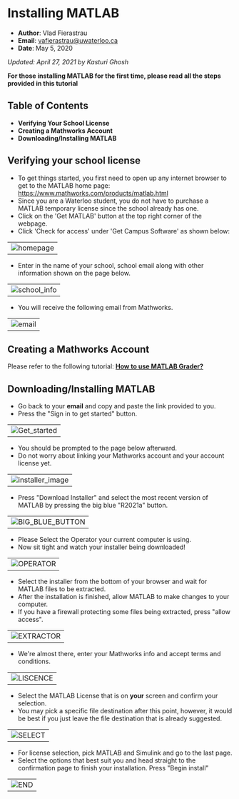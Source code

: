 # Installing MATLAB
* **Author**: Vlad Fierastrau
* **Email**: vafierastrau@uwaterloo.ca 
* **Date**: May 5, 2020  

*Updated: April 27, 2021 by Kasturi Ghosh*

**For those installing MATLAB for the first time, please read all the steps provided in this tutorial**

## Table of Contents  

* **Verifying Your School License**
* **Creating a Mathworks Account**
* **Downloading/Installing MATLAB** 

## Verifying your school license
* To get things started, you first need to open up any internet browser to get to the MATLAB home page: https://www.mathworks.com/products/matlab.html 
* Since you are a Waterloo student, you do not have to purchase a MATLAB temporary license since the school already has one. 
* Click on the 'Get MATLAB' button at the top right corner of the webpage.
* Click 'Check for access' under 'Get Campus Software' as shown below:

||
|:--:|
|![homepage](img/Download_for_MATLAB_new.png)|

* Enter in the name of your school, school email along with other information shown on the page below.

||
|:--:|
|![school_info](img/ENTER_INFO_FOR_MATLAB.png)|

* You will receive the following email from Mathworks. 

||
|:--:|
|![email](img/CLICK_THE_LINK.PNG)|

## Creating a Mathworks Account 
Please refer to the following tutorial: [**How to use MATLAB Grader?**](https://github.com/chulminy/AE_ENVE_GEOE_121/tree/master/doc/matlab_grader)

## Downloading/Installing MATLAB
* Go back to your **email** and copy and paste the link provided to you. 
* Press the "Sign in to get started" button.

||
|:--:|
|![Get_started](img/CREATE_MATHWORKS_ACCOUNT.png)|

* You should be prompted to the page below afterward.
* Do not worry about linking your Mathworks account and your account license yet.

||
|:--:|
|![installer_image](img/DOWNLOAD_INSTALLER.png)|

* Press "Download Installer" and select the most recent version of MATLAB by pressing the big blue "R2021a" button.

||
|:--:|
|![BIG_BLUE_BUTTON](img/BIG_BLUE_BUTTON.png)|

* Please Select the Operator your current computer is using.
* Now sit tight and watch your installer being downloaded! 

||
|:--:|
|![OPERATOR](img/SELECTING_operator.png)|

* Select the installer from the bottom of your browser and wait for MATLAB files to be extracted. 
* After the installation is finished, allow MATLAB to make changes to your computer.
* If you have a firewall protecting some files being extracted, press "allow access".

||
|:--:|
|![EXTRACTOR](img/FILE_EXTRACTOR.PNG)|

* We're almost there, enter your Mathworks info and accept terms and conditions.


||
|:--:|
|![LISCENCE](img/LISCENCE_AGREEMENT.png)|

* Select the MATLAB License that is on **your** screen and confirm your selection.
* You may pick a specific file destination after this point, however, it would be best if you just leave the file destination that is already suggested.

||
|:--:|
|![SELECT](img/SELECT_LISCENCE.png)|

* For license selection, pick MATLAB and Simulink and go to the last page.
* Select the options that best suit you and head straight to the confirmation page to finish your installation. Press "Begin install"

||
|:--:|
|![END](img/CONFIRM_SELECTION.png)|
